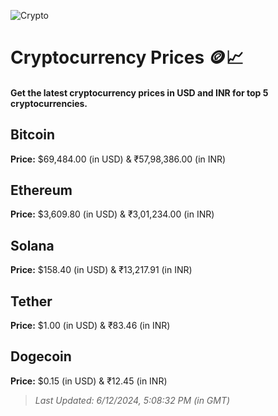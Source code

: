 
![Crypto](https://www.techguide.com.au/wp-content/uploads/2020/11/crypto3.jpeg)

# Cryptocurrency Prices 🪙📈

#### Get the latest cryptocurrency prices in USD and INR for top 5 cryptocurrencies.

## Bitcoin

**Price:** $69,484.00 (in USD) & ₹57,98,386.00 (in INR)

## Ethereum

**Price:** $3,609.80 (in USD) & ₹3,01,234.00 (in INR)

## Solana

**Price:** $158.40 (in USD) & ₹13,217.91 (in INR)

## Tether

**Price:** $1.00 (in USD) & ₹83.46 (in INR)

## Dogecoin

**Price:** $0.15 (in USD) & ₹12.45 (in INR)

> _Last Updated: 6/12/2024, 5:08:32 PM (in GMT)_

